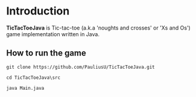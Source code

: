 # Introduction
**TicTacToeJava** is Tic-tac-toe (a.k.a 'noughts and crosses' or 'Xs and Os') game implementation written in Java. 

## How to run the game
    git clone https://github.com/PauliusU/TicTacToeJava.git
    
    cd TicTacToeJava\src
    
    java Main.java
